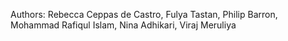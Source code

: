 Authors: Rebecca Ceppas de Castro, Fulya Tastan, Philip Barron, Mohammad Rafiqul Islam, Nina Adhikari, Viraj Meruliya

